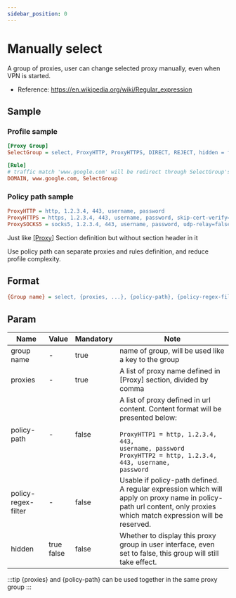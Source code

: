 ```yaml
---
sidebar_position: 0
---
```


# Manually select

A group of proxies, user can change selected proxy manually, even when VPN is started.

- Reference: https://en.wikipedia.org/wiki/Regular_expression

## Sample

### Profile sample

```ini
[Proxy Group]
SelectGroup = select, ProxyHTTP, ProxyHTTPS, DIRECT, REJECT, hidden = false

[Rule]
# traffic match 'www.google.com' will be redirect through SelectGroup's selected proxy
DOMAIN, www.google.com, SelectGroup
```

### Policy path sample

```ini
ProxyHTTP = http, 1.2.3.4, 443, username, password
ProxyHTTPS = https, 1.2.3.4, 443, username, password, skip-cert-verify=true, sni=www.google.com
ProxySOCKS5 = socks5, 1.2.3.4, 443, username, password, udp-relay=false
```

Just like [[Proxy]](/docs/profile-format/proxy) Section definition but without section header in it

Use policy path can separate proxies and rules definition, and reduce profile complexity.

## Format

```ini
{Group name} = select, {proxies, ...}, {policy-path}, {policy-regex-filter}, hidden = {hidden}
```

## Param

| Name                | Value          | Mandatory | Note                                                                                                                                                                                                              |
|---------------------|----------------|-----------|-------------------------------------------------------------------------------------------------------------------------------------------------------------------------------------------------------------------|
| group name          | -              | true      | name of group, will be used like a key to the group                                                                                                                                                               |
| proxies             | -              | true      | A list of proxy name defined in [Proxy] section, divided by comma                                                                                                                                                 |
| policy-path         | -              | false     | A list of proxy defined in url content. Content format will be presented below:<br/><br/><code>ProxyHTTP1 = http, 1.2.3.4, 443, username, password<br/>ProxyHTTP2 = http, 1.2.3.4, 443, username, password</code> |
| policy-regex-filter | -              | false     | Usable if policy-path defined.<br/>A regular expression which will apply on proxy name in policy-path url content, only proxies which match expression will be reserved.                                          |
| hidden              | true<br/>false | false     | Whether to display this proxy group in user interface, even set to false, this group will still take effect.                                                                                                      |

:::tip
{proxies} and {policy-path} can be used together in the same proxy group
:::
